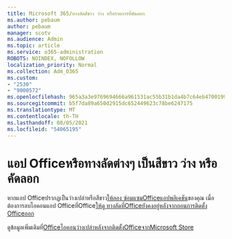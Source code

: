 ```yaml
---
title: Microsoft 365/ทางลัดสีขาว ว่าง หรือรายการที่คัดลอก
ms.author: pebaum
author: pebaum
manager: scotv
ms.audience: Admin
ms.topic: article
ms.service: o365-administration
ROBOTS: NOINDEX, NOFOLLOW
localization_priority: Normal
ms.collection: Adm_O365
ms.custom:
- "2530"
- "9000572"
ms.openlocfilehash: 965a3a3e9769694666a961531ac55b31b1da4b7c64eb4700199df8cbcf2152d7
ms.sourcegitcommit: b5f7da89a650d2915dc652449623c78be6247175
ms.translationtype: MT
ms.contentlocale: th-TH
ms.lasthandoff: 08/05/2021
ms.locfileid: "54065195"
---
```

# <a name="office-app-icons-or-shortcuts-are-white-blank-or-duplicate"></a>แอป Officeหรือทางลัดต่างๆ เป็นสีขาว ว่าง หรือคัดลอก

หากแอป Officeปรากฏเป็นว่างเปล่าหรือสีขาว[ให้ลอง ซ่อมแซมOfficeแอปพลิเคชัน](https://support.office.com/article/repair-an-office-application-7821d4b6-7c1d-4205-aa0e-a6b40c5bb88b)ของคุณ เมื่อต้องการลบไอคอนแอป Officeที่Office[ให้ดู ทางลัดที่Officeยังคงอยู่หลังจากถอนการติดตั้ง Officeออก](https://support.office.com/article/office-shortcuts-remain-after-office-uninstall-cc04b8e2-6e91-4c10-94af-9359e595d565)

ดูข้อมูลเพิ่มเติมที่[Officeไอคอนว่างเปล่าหลังจากติดตั้งOfficeจากMicrosoft Store](https://support.office.com/article/office-icons-are-blank-after-installing-office-from-the-microsoft-store-7cdaebde-93d5-4873-b767-d9ddc0474d59)